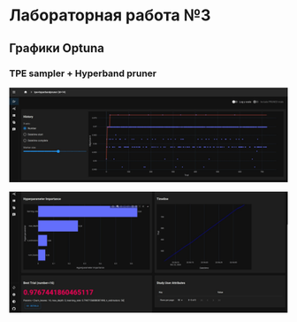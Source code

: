 # Лабораторная работа №3

## Графики Optuna

### TPE sampler + Hyperband pruner

![image info](./img/TPE1.jpg)

![image info](./img/TPE2.jpg)

